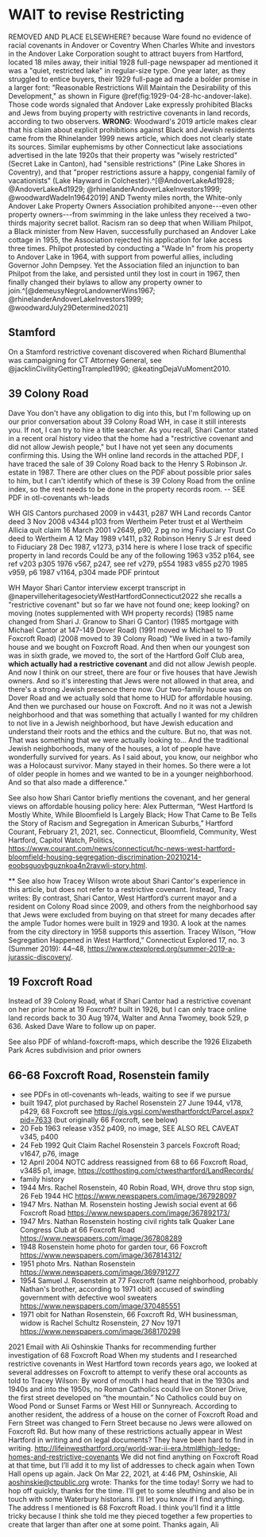 # WAIT to revise Restricting 

REMOVED AND PLACE ELSEWHERE? because Ware found no evidence of racial covenants in Andover or Coventry
When Charles White and investors in the Andover Lake Corporation sought to attract buyers from Hartford, located 18 miles away, their initial 1928 full-page newspaper ad mentioned it was a "quiet, restricted lake" in regular-size type. One year later, as they struggled to entice buyers, their 1929 full-page ad made a bolder promise in a larger font: "Reasonable Restrictions Will Maintain the Desirability of this Development," as shown in Figure \@ref(fig:1929-04-28-hc-andover-lake). Those code words signaled that Andover Lake expressly prohibited Blacks and Jews from buying property with restrictive covenants in land records, according to two observers. **WRONG**: Woodward's 2019 article makes clear that his claim about explicit prohibitions against Black and Jewish residents came from the Rhinelander 1999 news article, which does not clearly state its sources. Similar euphemisms by other Connecticut lake associations advertised in the late 1920s that their property was "wisely restricted" (Secret Lake in Canton), had "sensible restrictions" (Pine Lake Shores in Coventry), and that "proper restrictions assure a happy, congenial family of vacationists" (Lake Hayward in Colchester).^[@AndoverLakeAd1928; @AndoverLakeAd1929; @rhinelanderAndoverLakeInvestors1999; @woodwardWadeIn19642019]
AND
Twenty miles north, the White-only Andover Lake Property Owners Association prohibited anyone---even other property owners---from swimming in the lake unless they received a two-thirds majority secret ballot. Racism ran so deep that when William Philpot, a Black minister from New Haven, successfully purchased an Andover Lake cottage in 1955, the Association rejected his application for lake access three times. Philpot protested by conducting a "Wade In" from his property to Andover Lake in 1964, with support from powerful allies, including Governor John Dempsey. Yet the Association filed an injunction to ban Philpot from the lake, and persisted until they lost in court in 1967, then finally changed their bylaws to allow any property owner to join.^[@demeusyNegroLandownerWins1967; @rhinelanderAndoverLakeInvestors1999; @woodwardJuly29Determined2021]

## Stamford
On a Stamford restrictive covenant discovered when Richard Blumenthal was campaigning for CT Attorney General, see @jacklinCivilityGettingTrampled1990; @keatingDejaVuMoment2010.



## 39 Colony Road
Dave
You don't have any obligation to dig into this, but I'm following up on our prior conversation about 39 Colony Road WH, in case it still interests you. If not, I can try to hire a title searcher.
As you recall, Shari Cantor stated in a recent oral history video that the home had a "restrictive covenant and did not allow Jewish people," but I have not yet seen any documents confirming this.
Using the WH online land records in the attached PDF, I have traced the sale of 39 Colony Road back to the Henry S Robinson Jr. estate in 1987. There are other clues on the PDF about possible prior sales to him, but I can't identify which of these is 39 Colony Road from the online index, so the rest needs to be done in the property records room. -- SEE PDF in otl-covenants wh-leads

WH GIS
Cantors purchased 2009 in v4431, p287
WH Land records
Cantor deed 3 Nov 2008 v4344 p103 from Wertheim Peter trust et al
Wertheim Allicia quit claim 16 March 2001 v2649, p90, 2 pg no img
Fiduciary Trust Co deed to Wertheim A 12 May 1989 v1411, p32
Robinson Henry S Jr est deed to Fiduciary 28 Dec 1987, v1273, p314
here is where I lose track of specific property in land records
Could be any of the following
1963 v352 p164, see ref v203 p305
1976 v567, p247, see ref v279, p554
1983 v855 p270
1985 v959, p6
1987 v1164, p304
made PDF printout

WH Mayor Shari Cantor interview excerpt transcript in @napervilleheritagesocietyWestHartfordConnecticut2022
she recalls a "restrictive covenant" but so far we have not found one; keep looking?
on moving (notes supplemented with WH property records)
(1985 name changed from Shari J. Granow to Shari G Cantor)
(1985 mortgage with Michael Cantor at 147-149 Dover Road)
(1991 moved w Michael to 19 Foxcroft Road)
(2008 moved to 39 Colony Road)
"We lived in a two-family house and we bought on Foxcroft Road. And then when our youngest son was in sixth grade, we moved to, the sort of the Hartford Golf Club area, **which actually had a restrictive covenant** and did not allow Jewish people. And now I think on our street, there are four or five houses that have Jewish owners. And so it's interesting that Jews were not allowed in that area, and there's a strong Jewish presence there now. Our two-family house was on Dover Road and we actually sold that home to HUD for affordable housing. And then we purchased our house on Foxcroft. And no it was not a Jewish neighborhood and that was something that actually I wanted for my children to not live in a Jewish neighborhood, but have Jewish education and understand their roots and the ethics and the culture. But no, that was not. That was something that we were actually looking to... And the traditional Jewish neighborhoods, many of the houses, a lot of people have wonderfully survived for years. As I said about, you know, our neighbor who was a Holocaust survivor. Many stayed in their homes. So there were a lot of older people in homes and we wanted to be in a younger neighborhood. And so that also made a difference."

See also how Shari Cantor briefly mentions the covenant, and her general views on affordable housing policy here:
Alex Putterman, “West Hartford Is Mostly White, While Bloomfield Is Largely Black; How That Came to Be Tells the Story of Racism and Segregation in American Suburbs,” Hartford Courant, February 21, 2021, sec. Connecticut, Bloomfield, Community, West Hartford, Capitol Watch, Politics, https://www.courant.com/news/connecticut/hc-news-west-hartford-bloomfield-housing-segregation-discrimination-20210214-eoobsguoybguznkoa4n2ravwli-story.html.

** See also how Tracey Wilson wrote about Shari Cantor's experience in this article, but does not refer to a restrictive covenant. Instead, Tracy writes:
By contrast, Shari Cantor, West Hartford’s current mayor and a resident on Colony Road since 2009, and others from the neighborhood say that Jews were excluded from buying on that street for many decades after the ample Tudor homes were built in 1929 and 1930. A look at the names from the city directory in 1958 supports this assertion.
Tracey Wilson, “How Segregation Happened in West Hartford,” Connecticut Explored 17, no. 3 (Summer 2019): 44–48, https://www.ctexplored.org/summer-2019-a-jurassic-discovery/.

## 19 Foxcroft Road
Instead of 39 Colony Road, what if Shari Cantor had a restrictive covenant on her prior home at 19 Foxcroft?
built in 1926, but I can only trace online land records back to 30 Aug 1974, Walter and Anna Twomey, book 529, p 636. Asked Dave Ware to follow up on paper.

See also PDF of whland-foxcroft-maps, which describe the 1926 Elizabeth Park Acres subdivision and prior owners

## 66-68 Foxcroft Road, Rosenstein family
- see PDFs in otl-covenants wh-leads, waiting to see if we pursue
- built 1947, plot purchased by Rachel Rosenstein 27 June 1944, v178, p429, 68 Foxcroft see https://gis.vgsi.com/westhartfordct/Parcel.aspx?pid=7633 (but originally 66 Foxcroft, see below)
- 20 Feb 1963 release v352 p409, no image, SEE ALSO REL CAVEAT v345, p400
- 24 Feb 1992 Quit Claim Rachel Rosenstein 3 parcels Foxcroft Road; v1647, p76, image
- 12 April 2004 NOTC address reassigned from 68 to 66 Foxcroft Road, v3485 p1, image, https://cotthosting.com/ctwesthartford/LandRecords/
- family history
- 1944 Mrs. Rachel Rosenstein, 40 Robin Road, WH, drove thru stop sign, 26 Feb 1944 HC https://www.newspapers.com/image/367928097
- 1947 Mrs. Nathan M. Rosenstein hosting Jewish social event at 66 Foxcroft Road https://www.newspapers.com/image/367892173/
- 1947 Mrs. Nathan Rosenstein hosting civil rights talk Quaker Lane Congress Club at 66 Foxcroft Road https://www.newspapers.com/image/367808289
- 1948 Rosenstein home photo for garden tour, 66 Foxcroft https://www.newspapers.com/image/367814312/
- 1951 photo Mrs. Nathan Rosenstein https://www.newspapers.com/image/369791277
- 1954 Samuel J. Rosenstein at 77 Foxcroft (same neighborhood, probably Nathan's brother, according to 1971 obit) accused of swindling government with defective wool sweaters https://www.newspapers.com/image/370485551
- 1971 obit for Nathan Rosenstein, 66 Foxcroft Rd, WH businessman, widow is Rachel Schultz Rosenstein, 27 Nov 1971 https://www.newspapers.com/image/368170298



2021 Email with Ali Oshinskie
Thanks for recommending further investigation of 68 Foxcroft Road
When my students and I researched restrictive covenants in West Hartford town records years ago, we looked at several addresses on Foxcroft to attempt to verify these oral accounts as told to Tracey Wilson:
By word of mouth I had heard that in the 1930s and 1940s and into the 1950s, no Roman Catholics could live on Stoner Drive, the first street developed on “the mountain.” No Catholics could buy on Wood Pond or Sunset Farms or West Hill or Sunnyreach. According to another resident, the address of a house on the corner of Foxcroft Road and Fern Street was changed to Fern Street because no Jews were allowed on Foxcroft Rd. But how many of these restrictions actually appear in West Hartford in writing and on legal documents? They have been hard to find in writing.
http://lifeinwesthartford.org/world-war-ii-era.html#high-ledge-homes-and-restrictive-covenants
We did not find anything on Foxcroft Road at that time, but I’ll add it to my list of addresses to check again when Town Hall opens up again.
Jack
On Mar 22, 2021, at 4:46 PM, Oshinskie, Ali <aoshinskie@ctpublic.org> wrote:
Thanks for the time today!
Sorry we had to hop off quickly, thanks for the time. I'll get to some sleuthing and also be in touch with some Waterbury historians. I'll let you know if I find anything.
The address I mentioned is 68 Foxcroft Road. I think you'll find it a little tricky because I think she told me they pieced together a few properties to create that larger than after one at some point.
Thanks again,
Ali
